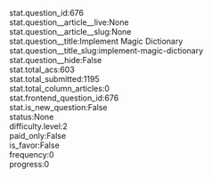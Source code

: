 stat.question_id:676  
stat.question__article__live:None  
stat.question__article__slug:None  
stat.question__title:Implement Magic Dictionary  
stat.question__title_slug:implement-magic-dictionary  
stat.question__hide:False  
stat.total_acs:603  
stat.total_submitted:1195  
stat.total_column_articles:0  
stat.frontend_question_id:676  
stat.is_new_question:False  
status:None  
difficulty.level:2  
paid_only:False  
is_favor:False  
frequency:0  
progress:0  
